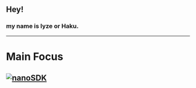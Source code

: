 ## Hey!
### my name is lyze or Haku.
---
# Main Focus
[![nanoSDK](https://cdn.discordapp.com/attachments/607678478912847872/609533547778408451/vrcSdkHeaderWithCommunityLabs.png)](https://github.com/HakuSystems/nanoSDK)
---

<!--
**HakuSystems/HakuSystems** is a ✨ _special_ ✨ repository because its `README.md` (this file) appears on your GitHub profile.

Here are some ideas to get you started:

- 🔭 I’m currently working on ...
- 🌱 I’m currently learning ...
- 👯 I’m looking to collaborate on ...
- 🤔 I’m looking for help with ...
- 💬 Ask me about ...
- 📫 How to reach me: ...
- 😄 Pronouns: ...
- ⚡ Fun fact: ...
-->
